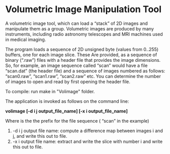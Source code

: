 # Volumetric Image Manipulation Tool

A volumetric image tool, which can load a “stack” of 2D images and manipulate them as a group. 
Volumetric images are produced by many instruments, including radio astronomy telescopes and MRI machines used in medical imaging.

The program loads a sequence of 2D unsigned byte (values from 0..255) buffers, one for each image slice. These Are provided, as a sequence of binary (“.raw”) files with a header file that provides the image dimensions.
So, for example, an image sequence called “scan” would have a file “scan.dat” (the header file) and a sequence of images numbered as follows: “scan0.raw”, “scan1.raw”, “scan2.raw” etc. You can determine the number of images to open and read by first opening the header file. 

To compile: run make in "Volimage" folder.

The application is invoked as follows on the command line:

**volimage <imageBase> [-d i j output_file_name] [-x i output_file_name]**

Where <imageBase> is the the prefix for the file sequence ( “scan” in the example) 

1. -d i j output file name: compute a difference map between images i and j, and write this out to file.
2. -x i output file name: extract and write the slice with number i and write this out to file.
